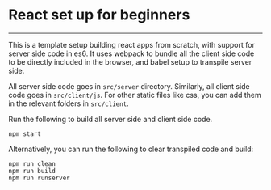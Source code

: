 # React set up for beginners

--------------------------------------------------------------------------------

This is a template setup building react apps from scratch, with support for
server side code in es6. It uses webpack to bundle all the client side code
to be directly included in the browser, and babel setup to transpile server
side.

All server side code goes in `src/server` directory. Similarly, all client side
code goes in `src/client/js`. For other static files like css, you can add them
in the relevant folders in `src/client`.


Run the following to build all server side and client side code.
```shell
npm start
```

Alternatively, you can run the following to clear transpiled code and build:
```shell
npm run clean
npm run build
npm run runserver
```